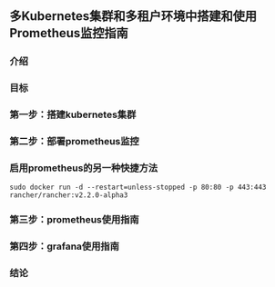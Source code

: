 ## 多Kubernetes集群和多租户环境中搭建和使用Prometheus监控指南


### 介绍




### 目标

### 第一步：搭建kubernetes集群


### 第二步：部署prometheus监控

### 启用prometheus的另一种快捷方法

```
sudo docker run -d --restart=unless-stopped -p 80:80 -p 443:443 rancher/rancher:v2.2.0-alpha3
```

### 第三步：prometheus使用指南


### 第四步：grafana使用指南






### 结论

